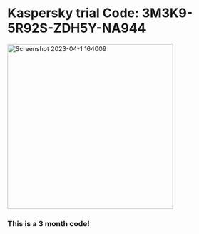   # Kaspersky trial Code: 3M3K9-5R92S-ZDH5Y-NA944

<img width="371" alt="Screenshot 2023-04-1 164009" src="https://user-images.githubusercontent.com/123305689/231231145-effed7cd-786d-4e5f-a94a-f8a831abf54f.png">

### This is a 3 month code!
